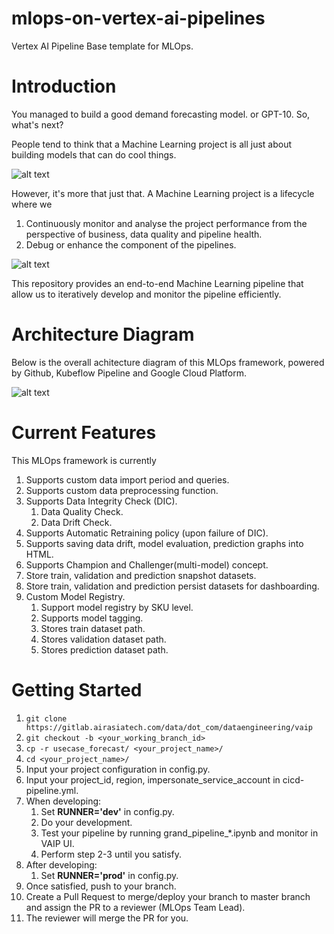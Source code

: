 # mlops-on-vertex-ai-pipelines

Vertex AI Pipeline Base template for MLOps.

# Introduction

You managed to build a good demand forecasting model. or GPT-10. So, what's next?

People tend to think that a Machine Learning project is all just about building models that can do cool things.

![alt text](https://github.com/aziddddd/mlops-on-vertex-ai-pipelines/blob/docs/resources/images/intro_1.png)

However, it's more that just that. A Machine Learning project is a lifecycle where we
1. Continuously monitor and analyse the project performance from the perspective of business, data quality and pipeline health.
2. Debug or enhance the component of the pipelines.

![alt text](https://github.com/aziddddd/mlops-on-vertex-ai-pipelines/blob/docs/resources/images/intro_2.png)

This repository provides an end-to-end Machine Learning pipeline that allow us to iteratively develop and monitor the pipeline efficiently.

# Architecture Diagram

Below is the overall achitecture diagram of this MLOps framework, powered by Github, Kubeflow Pipeline and Google Cloud Platform.

![alt text](https://github.com/aziddddd/mlops-on-vertex-ai-pipelines/blob/docs/resources/images/pipeline_deployment_forecast.png)

# Current Features

This MLOps framework is currently

1. Supports custom data import period and queries.
2. Supports custom data preprocessing function.
3. Supports Data Integrity Check (DIC).
    1. Data Quality Check.
    2. Data Drift Check.
4. Supports Automatic Retraining policy (upon failure of DIC).
5. Supports saving data drift, model evaluation, prediction graphs into HTML.
6. Supports Champion and Challenger(multi-model) concept.
7. Store train, validation and prediction snapshot datasets.
8. Store train, validation and prediction persist datasets for dashboarding.
9. Custom Model Registry.
    1. Support model registry by SKU level.
    2. Supports model tagging.
    3. Stores train dataset path.
    4. Stores validation dataset path.
    5. Stores prediction dataset path.

# Getting Started

1. ```git clone https://gitlab.airasiatech.com/data/dot_com/dataengineering/vaip```
2. ```git checkout -b <your_working_branch_id>```
3. ```cp -r usecase_forecast/ <your_project_name>/```
4. ```cd <your_project_name>/```
5. Input your project configuration in config.py.
6. Input your project_id, region, impersonate_service_account in cicd-pipeline.yml.
7. When developing:
    1. Set **RUNNER='dev'** in config.py.
    2. Do your development.
    3. Test your pipeline by running grand_pipeline_*.ipynb and monitor in VAIP UI.
    4. Perform step 2-3 until you satisfy.
8. After developing:
    1. Set **RUNNER='prod'** in config.py.
9. Once satisfied, push to your branch.
10. Create a Pull Request to merge/deploy your branch to master branch and assign the PR to a reviewer (MLOps Team Lead).
11. The reviewer will merge the PR for you.
